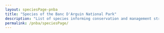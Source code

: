```yaml
---
layout: speciesPage-pnba
title: "Species of the Banc D'Arguin National Park"
description: "List of species informing conservation and management strategies of the Banc D'Arguin National Park"
permalink: /pnba/speciesPage/
---
```

